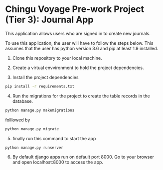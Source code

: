 # Chingu Voyage Pre-work Project (Tier 3): Journal App
This application allows users who are signed in to create new journals.

To use this application, the user will have to follow the steps below. This assumes that the user has python version 3.6 and pip at least 1.9 installed.

1. Clone this repository to your local machine.

2. Create a virtual envvironment to hold the project dependencies.


3. Install the project dependencies

```bash
pip install -r requirements.txt
```
4. Run the migrations for the project to create the table records in the database.
```bash
python manage.py makemigrations
```
folllowed by 
```bash
python manage.py migrate
```
5. finally run this command to start the app
```bash
python manage.py runserver
```
6. By default django apps run on default port 8000. Go to your browser and open localhost:8000 to access the app.

